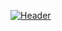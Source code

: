[![Header](https://raw.githubusercontent.com/MartinHeinz/<OWNER>/<OWNER>/header.png "Header")](https://some-url.dev/)
